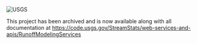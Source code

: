 ![USGS](https://github.com/tgross-usgs/RunoffModelingServices/blob/staging/USGS_ID_black200.png)


This project has been archived and is now available along with all documentation at https://code.usgs.gov/StreamStats/web-services-and-apis/RunoffModelingServices
